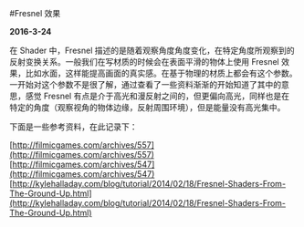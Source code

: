 #Fresnel 效果

**2016-3-24**

在 Shader 中，Fresnel 描述的是随着观察角度角度变化，在特定角度所观察到的反射变换关系。一般我们在写材质的时候会在表面平滑的物体上使用 Fresnel 效果，比如水面，这样能提高画面的真实感。在基于物理的材质上都会有这个参数。一开始对这个参数不是很了解，通过查看了一些资料渐渐的开始知道了其中的意思，感觉 Fresnel 有点是介于高光和漫反射之间的，但更偏向高光，同样也是在特定的角度（观察视角的物体边缘，反射周围环境），但是能量没有高光集中。

下面是一些参考资料，在此记录下：

[http://filmicgames.com/archives/557](http://filmicgames.com/archives/557)
[http://filmicgames.com/archives/547](http://filmicgames.com/archives/547)
[http://kylehalladay.com/blog/tutorial/2014/02/18/Fresnel-Shaders-From-The-Ground-Up.html](http://kylehalladay.com/blog/tutorial/2014/02/18/Fresnel-Shaders-From-The-Ground-Up.html)
